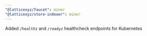 ```yaml
---
"@latticexyz/faucet": minor
"@latticexyz/store-indexer": minor
---
```


Added `/healthz` and `/readyz` healthcheck endpoints for Kubernetes
